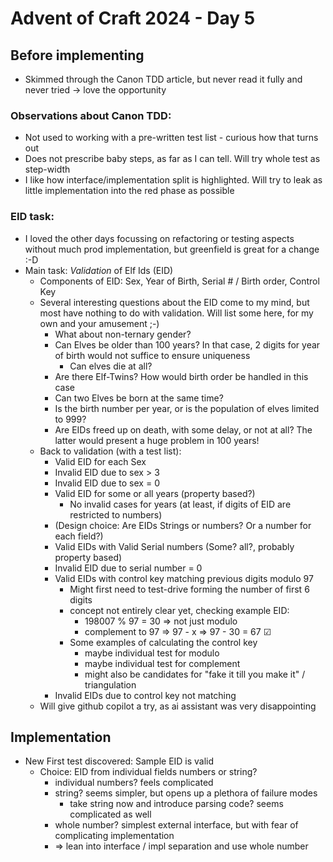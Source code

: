# Advent of Craft 2024 - Day 5

## Before implementing

- Skimmed through the Canon TDD article, but never read it fully and never tried -> love the opportunity

### Observations about Canon TDD:
- Not used to working with a pre-written test list - curious how that turns out
- Does not prescribe baby steps, as far as I can tell. Will try whole test as step-width
- I like how interface/implementation split is highlighted. Will try to leak as little implementation into the red phase as possible

### EID task:
- I loved the other days focussing on refactoring or testing aspects without much prod implementation, but greenfield is great for a change :-D
- Main task: *Validation* of Elf Ids (EID)
  - Components of EID: Sex, Year of Birth, Serial # / Birth order, Control Key
  - Several interesting questions about the EID come to my mind, but most have nothing to do with validation. Will list some here, for my own and your amusement ;-)
    - What about non-ternary gender?
    - Can Elves be older than 100 years? In that case, 2 digits for year of birth would not suffice to ensure uniqueness
      - Can elves die at all? 
    - Are there Elf-Twins? How would birth order be handled in this case
    - Can two Elves be born at the same time?
    - Is the birth number per year, or is the population of elves limited to 999?
    - Are EIDs freed up on death, with some delay, or not at all? The latter would present a huge problem in 100 years!
  - Back to validation (with a test list):
    - Valid EID for each Sex
    - Invalid EID due to sex > 3
    - Invalid EID due to sex = 0
    - Valid EID for some or all years (property based?)
      - No invalid cases for years (at least, if digits of EID are restricted to numbers)
    - (Design choice: Are EIDs Strings or numbers? Or a number for each field?)
    - Valid EIDs with Valid Serial numbers (Some? all?, probably property based)
    - Invalid EID due to serial number = 0
    - Valid EIDs with control key matching previous digits modulo 97
      - Might first need to test-drive forming the number of first 6 digits
      - concept not entirely clear yet, checking example EID:
        - 198007 % 97 = 30 => not just modulo
        - complement to 97 => 97 - x => 97 - 30 = 67 ☑
      - Some examples of calculating the control key
        - maybe individual test for modulo 
        - maybe individual test for complement
        - might also be candidates for "fake it till you make it" / triangulation
    - Invalid EIDs due to control key not matching
  - Will give github copilot a try, as ai assistant was very disappointing

## Implementation

- New First test discovered: Sample EID is valid
  - Choice: EID from individual fields numbers or string?
    - individual numbers? feels complicated
    - string? seems simpler, but opens up a plethora of failure modes
      - take string now and introduce parsing code? seems complicated as well
    - whole number? simplest external interface, but with fear of complicating implementation
    - => lean into interface / impl separation and use whole number  
